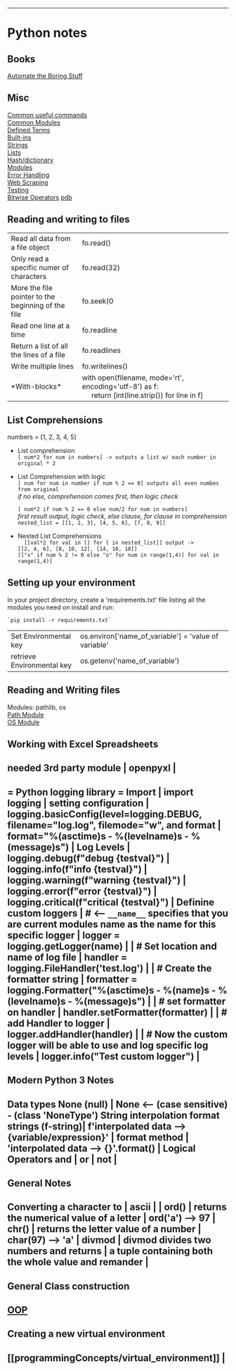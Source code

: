 --------------------------------------------------------------------------------
# Python notes
## Books 
[Automate the Boring Stuff](AtBS)  

## Misc
[Common useful commands](Python/common_useful_commands)  
[Common Modules](common_modules)  
[Defined Terms](programmingConcepts/Terms)  
[Built-ins](programmingConcepts/builtins)  
[Strings](programmingConcepts/strings)  
[Lists](programmingConcepts/lists)  
[Hash/dictionary](programmingConcepts/hash-dict)  
[Modules](programmingConcepts/Modules)  
[Error Handling](programmingConcepts/Error_handling)  
[Web Scraping](Python/web_scraping.wiki)  
[Testing](Python/Testing/unittest)  
[Bitwise Operators](Python/bitwise)
[pdb](Python/pdb)


## Reading and writing to files

<table>
  <tr>
    <td>
      Read all data from a file object                   
    </td>
    <td>
      fo.read()  
    </td>
  </tr>
  <tr>
  <td>
    Only read a specific numer of characters             
  </td>
  <td>
    fo.read(32)
  </td>
  </tr>
  <tr>
    <td>More the file pointer to the beginning of the file </td>
    <td>fo.seek(0</td>
  </tr>
  <tr>
    <td width='200px'>Read one line at a time</td>
    <td>fo.readline</td>
  </tr>
  <tr>
    <td>Return a list of all the lines of a file</td>
    <td>fo.readlines</td>
  </tr>
  <tr>
    <td>Write multiple lines</td>
    <td>fo.writelines()</td>
  </tr>
  <tr>
  <td>*With-blocks*</td>
  <td width='500px'>with open(filename, mode='rt', encoding='utf-8') as f:<br>
  &nbsp;&nbsp;&nbsp;&nbsp;&nbsp;return [int(line.strip()) for line in f]</td>
  </tr>
  <tr>
  </tr>
</table>
  
## List Comprehensions 
  numbers = [1, 2, 3, 4, 5]
  * List comprehension  
  `[ num*2 for num in numbers] -> outputs a list w/ each number in original * 2`

  * List Comprehension with logic  
  `[ num for num in number if num % 2 == 0] outputs all even numbes from original`  
      *if no else, comprehension comes first, then logic check*
      
      `[ num*2 if num % 2 == 0 else num/2 for num in numbers]`  
    *first result output, logic check, else clause, for clause in comprehension*
    `nested_list = [[1, 2, 3], [4, 5, 6], [7, 8, 9]]`  


  * Nested List Comprehensions  
`  [[val*2 for val in l] for l in nested_list]] output ->`  
  `[[2, 4, 6], [8, 10, 12], [14, 16, 18]]`  
  `[["x" if num % 2 != 0 else "o" for num in range(1,4)] for val in range(1,4)]`
  
## Setting up your environment 

In your project directory, create a 'requirements.txt' file listing
all the modules you need on install and run:  
    
    `pip install -r requirements.txt`

<table>
  <tr>
    <td width='200px'>
    Set Environmental key
    </td>
    <td width='500px'>
    os.environ['name_of_variable'] = 'value of variable'
    </td>
  </tr>
  <tr>
    <td>
    retrieve Environmental key
    </td>
    <td>
    os.getenv('name_of_variable')
    </td>
  </tr>
</table>

## Reading and Writing files  

Modules: pathlib, os  
[Path Module](modules/path)  
[OS Module](modules/os)  


## Working with Excel Spreadsheets 
  needed 3rd party module    | openpyxl
                             |
--------------------------------------------------------------------------------
= Python logging library =
  Import                     | import logging
                             |
  setting configuration      | logging.basicConfig(level=logging.DEBUG, filename="log.log", filemode="w",
  and format                 |                     format="%(asctime)s - %(levelname)s - %(message)s")
                             |
  Log Levels                 | logging.debug(f"debug {testval}")
                             | logging.info(f"info {testval}")
                             | logging.warning(f"warning {testval}")
                             | logging.error(f"error {testval}")
                             | logging.critical(f"critical {testval}")
                             |
  Definine custom loggers    | # <-- `__name__` specifies that you are current modules name as the name for this specific logger
                             | logger = logging.getLogger(__name__)
                             |
                             | # Set location and name of log file
                             | handler = logging.FileHandler('test.log')
                             |
                             | # Create the formatter string
                             | formatter = logging.Formatter("%(asctime)s - %(name)s - %(levelname)s - %(message)s")
                             |
                             | # set formatter on handler
                             | handler.setFormatter(formatter)
                             |
                             | # add Handler to logger
                             | logger.addHandler(handler)
                             |
                             | # Now the custom logger will be able to use and log specific log levels
                             | logger.info("Test custom logger")
                             |
--------------------------------------------------------------------------------
## Modern Python 3 Notes 
  Data types
    None (null)              | None  <-- (case sensitive) - (class 'NoneType')
  String interpolation
    format strings (f-string)| f'interpolated data --> {variable/expression}'
                             |
    format method            | 'interpolated data --> {}'.format(<value>)
                             |
  Logical Operators
    and                      |
    or                       |
    not                      |
--------------------------------------------------------------------------------
## General Notes 
  Converting a character to  |
  ascii                      |
                             |
  ord()                      | returns the numerical value of a letter
                             | ord('a') --> 97
                             |
  chr()                      | returns the letter value of a number
                             | char(97) --> 'a'
                             |
  divmod                     | divmod divides two numbers and returns
                             | a tuple containing both the whole value and remander
                             |
--------------------------------------------------------------------------------
## General Class construction 
  [OOP](programmingConcepts/oop)
--------------------------------------------------------------------------------
## Creating a new virtual environment 
  [[programmingConcepts/virtual_environment]]
                             |
--------------------------------------------------------------------------------
